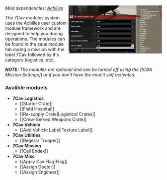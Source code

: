<img align="right" width="300" height="155" src="https://github.com/7Cav/cScripts/blob/master/resourses/wikigfx/7Cav_Modules.png">*Mod dependencies: [Achilles](https://github.com/ArmaAchilles/Achilles)*

The 7Cav modules system uses the Achilles user custom module framework and are designed to help you during operations. The modules can be found in the zeus module tab during a mission with the label 7Cav followed by it's category (logistics, etc).

***NOTE:** The modules are optional and can be turned off using the [[CBA Mission Settings]] or if you don't have the mod it self activated.*

### Avalible moduels
* **7Cav Logistics**
  * [[Starter Crate]]
  * [[Field Hospital]]
  * [[Re-supply Crate|Logistical Crates]]
  * [[Crew-Served Weapons Crate]]
* **7Cav Vehicle**
  * [[Add Vehicle Label|Texture Label]]
* **7Cav Utilities**
  * [[Regerar Trooper]]
* **7Cav Mission**
  * [[Call Endex]]
* **7Cav Misc**
  * [[Apply Cav Flag|Flag]]
  * [[Assign Doctor]]
  * [[Assign Engineer]]